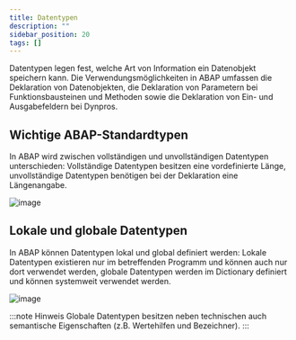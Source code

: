 ```yaml
---
title: Datentypen
description: ""
sidebar_position: 20
tags: []
---
```


Datentypen legen fest, welche Art von Information ein Datenobjekt speichern kann. Die Verwendungsmöglichkeiten in ABAP umfassen die Deklaration von Datenobjekten, die Deklaration von Parametern bei Funktionsbausteinen und Methoden sowie die Deklaration von 
Ein- und Ausgabefeldern bei Dynpros.

## Wichtige ABAP-Standardtypen
In ABAP wird zwischen vollständigen und unvollständigen Datentypen unterschieden: Vollständige Datentypen besitzen eine vordefinierte Länge, unvollständige Datentypen benötigen bei der Deklaration eine Längenangabe.

![image](https://user-images.githubusercontent.com/47243617/194813019-7791b6cb-d7fa-4568-b8fc-78baa4bcf083.png)

## Lokale und globale Datentypen
In ABAP können Datentypen lokal und global definiert werden: Lokale Datentypen existieren nur im betreffenden Programm und können auch nur dort verwendet werden, globale Datentypen werden im Dictionary definiert und können systemweit verwendet werden.

![image](https://user-images.githubusercontent.com/47243617/194825696-56520c0e-45e2-4957-a6ef-651729148f0c.png)

:::note Hinweis
Globale Datentypen besitzen neben technischen auch semantische Eigenschaften (z.B. Wertehilfen und Bezeichner).
:::
